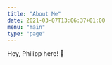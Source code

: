 ```yaml
---
title: "About Me"
date: 2021-03-07T13:06:37+01:00
menu: "main"
type: "page"
---
```


Hey, Philipp here! 👋
